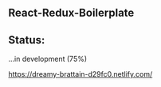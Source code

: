 ## React-Redux-Boilerplate

## Status:

...in development (75%)

https://dreamy-brattain-d29fc0.netlify.com/
